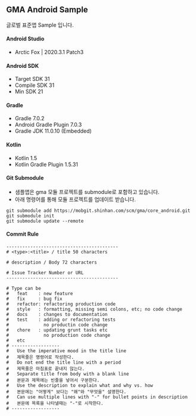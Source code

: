 ## GMA Android Sample
글로벌 표준앱 Sample 입니다.

#### Android Studio
- Arctic Fox | 2020.3.1 Patch3

#### Android SDK
- Target SDK 31
- Compile SDK 31
- Min SDK 21

#### Gradle
- Gradle 7.0.2
- Android Gradle Plugin 7.0.3
- Gradle JDK 11.0.10 (Embedded)

#### Kotlin
- Kotlin 1.5
- Kotlin Gradle Plugin 1.5.31

#### Git Submodule
- 샘플앱은 gma 모듈 프로젝트를 submodule로 포함하고 있습니다.
- 아래 명령어를 통해 모듈 프로젝트를 업데이트 받습니다.

```
git submodule add https://mobgit.shinhan.com/scm/gma/core_android.git
git submodule init
git submodule update --remote
```

#### Commit Rule
```
------------------------------------------
# <type>:<title> / title 50 characters

# description / Body 72 characters

# Issue Tracker Number or URL
------------------------------------------

# Type can be
#   feat    : new feature
#   fix     : bug fix
#   refactor: refactoring production code
#   style   : formatting, missing semi colons, etc; no code change
#   docs    : changes to documentation
#   test    : adding or refactoring tests
#             no productin code change
#   chore   : updating grunt tasks etc
#             no production code change
#   etc
# ------------------
#   Use the imperative mood in the title line
#   제목줄은 명령어로 작성한다.
#   Do not end the title line with a period
#   제목줄은 마침표로 끝내지 않는다.
#   Separate title from body with a blank line
#   본문과 제목에는 빈줄을 넣어서 구분한다.
#   Use the description to explain what and why vs. how
#   본문에는 "어떻게" 보다는 "왜"와 "무엇을" 설명한다.
#   Can use multiple lines with "-" for bullet points in description
#   본문에 목록을 나타낼때는 "-"로 시작한다.
# ------------------
```